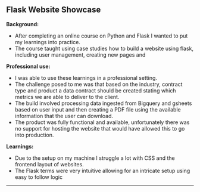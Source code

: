 ## Flask Website Showcase

**Background:**
- After completing an online course on Python and Flask I wanted to put my learnings into practice.  
- The course taught using case studies how to build a website using flask, including user management, creating new pages and 

**Professional use:**
- I was able to use these learnings in a professional setting.
- The challenge posed to me was that based on the industry, contract type and product a data contract should be created stating which metrics we are able to deliver to the client.
- The build involved processing data ingested from Bigquery and gsheets based on user input and then creating a PDF file using the available information that the user can download.
- The product was fully functional and available, unfortunately there was no support for hosting the website that would have allowed this to go into production.

**Learnings:**
- Due to the setup on my machine I struggle a lot with CSS and the frontend layout of websites. 
- The Flask terms were very intuitive allowing for an intricate setup using easy to follow logic

----------------------------------------------------------------------------------------------------

